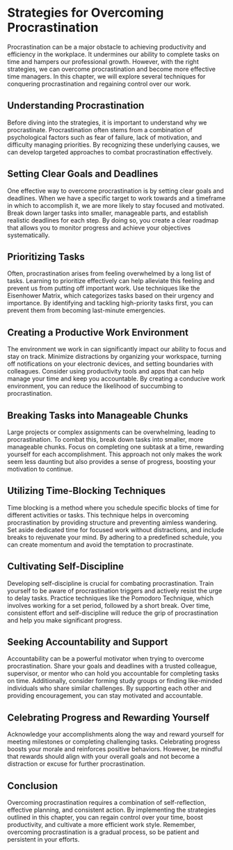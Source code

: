 # Strategies for Overcoming Procrastination

Procrastination can be a major obstacle to achieving productivity and efficiency in the workplace. It undermines our ability to complete tasks on time and hampers our professional growth. However, with the right strategies, we can overcome procrastination and become more effective time managers. In this chapter, we will explore several techniques for conquering procrastination and regaining control over our work.

## Understanding Procrastination

Before diving into the strategies, it is important to understand why we procrastinate. Procrastination often stems from a combination of psychological factors such as fear of failure, lack of motivation, and difficulty managing priorities. By recognizing these underlying causes, we can develop targeted approaches to combat procrastination effectively.

## Setting Clear Goals and Deadlines

One effective way to overcome procrastination is by setting clear goals and deadlines. When we have a specific target to work towards and a timeframe in which to accomplish it, we are more likely to stay focused and motivated. Break down larger tasks into smaller, manageable parts, and establish realistic deadlines for each step. By doing so, you create a clear roadmap that allows you to monitor progress and achieve your objectives systematically.

## Prioritizing Tasks

Often, procrastination arises from feeling overwhelmed by a long list of tasks. Learning to prioritize effectively can help alleviate this feeling and prevent us from putting off important work. Use techniques like the Eisenhower Matrix, which categorizes tasks based on their urgency and importance. By identifying and tackling high-priority tasks first, you can prevent them from becoming last-minute emergencies.

## Creating a Productive Work Environment

The environment we work in can significantly impact our ability to focus and stay on track. Minimize distractions by organizing your workspace, turning off notifications on your electronic devices, and setting boundaries with colleagues. Consider using productivity tools and apps that can help manage your time and keep you accountable. By creating a conducive work environment, you can reduce the likelihood of succumbing to procrastination.

## Breaking Tasks into Manageable Chunks

Large projects or complex assignments can be overwhelming, leading to procrastination. To combat this, break down tasks into smaller, more manageable chunks. Focus on completing one subtask at a time, rewarding yourself for each accomplishment. This approach not only makes the work seem less daunting but also provides a sense of progress, boosting your motivation to continue.

## Utilizing Time-Blocking Techniques

Time blocking is a method where you schedule specific blocks of time for different activities or tasks. This technique helps in overcoming procrastination by providing structure and preventing aimless wandering. Set aside dedicated time for focused work without distractions, and include breaks to rejuvenate your mind. By adhering to a predefined schedule, you can create momentum and avoid the temptation to procrastinate.

## Cultivating Self-Discipline

Developing self-discipline is crucial for combating procrastination. Train yourself to be aware of procrastination triggers and actively resist the urge to delay tasks. Practice techniques like the Pomodoro Technique, which involves working for a set period, followed by a short break. Over time, consistent effort and self-discipline will reduce the grip of procrastination and help you make significant progress.

## Seeking Accountability and Support

Accountability can be a powerful motivator when trying to overcome procrastination. Share your goals and deadlines with a trusted colleague, supervisor, or mentor who can hold you accountable for completing tasks on time. Additionally, consider forming study groups or finding like-minded individuals who share similar challenges. By supporting each other and providing encouragement, you can stay motivated and accountable.

## Celebrating Progress and Rewarding Yourself

Acknowledge your accomplishments along the way and reward yourself for meeting milestones or completing challenging tasks. Celebrating progress boosts your morale and reinforces positive behaviors. However, be mindful that rewards should align with your overall goals and not become a distraction or excuse for further procrastination.

## Conclusion

Overcoming procrastination requires a combination of self-reflection, effective planning, and consistent action. By implementing the strategies outlined in this chapter, you can regain control over your time, boost productivity, and cultivate a more efficient work style. Remember, overcoming procrastination is a gradual process, so be patient and persistent in your efforts.
